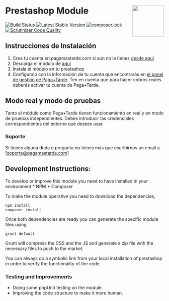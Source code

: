 # Prestashop Module <img src="https://pagamastarde.com/img/icons/logo.svg" width="100" align="right">

[![Build Status](https://travis-ci.org/PagaMasTarde/prestashop.svg?branch=master)](https://travis-ci.org/PagaMasTarde/prestashop)
[![Latest Stable Version](https://poser.pugx.org/pagamastarde/prestashop/v/stable)](https://packagist.org/packages/pagamastarde/prestashop)
[![composer.lock](https://poser.pugx.org/pagamastarde/prestashop/composerlock)](https://packagist.org/packages/pagamastarde/prestashop)
[![Scrutinizer Code Quality](https://scrutinizer-ci.com/g/PagaMasTarde/prestashop/badges/quality-score.png?b=master)](https://scrutinizer-ci.com/g/PagaMasTarde/prestashop/?branch=master)
## Instrucciones de Instalación

1. Crea tu cuenta en pagamastarde.com si aún no la tienes [desde aquí](https://bo.pagamastarde.com/users/sign_up)
2. Descarga el módulo de [aquí](https://github.com/pagamastarde/prestashop/releases/latest)
3. Instala el módulo en tu prestashop
4. Configuralo con la información de tu cuenta que encontrarás en [el panel de gestión de Paga+Tarde](https://bo.pagamastarde.com/shop). Ten en cuenta que para hacer cobros reales deberás activar tu cuenta de Paga+Tarde.

## Modo real y modo de pruebas

Tanto el módulo como Paga+Tarde tienen funcionamiento en real y en modo de pruebas independientes. Debes introducir las credenciales correspondientes del entorno que desees usar.

### Soporte

Si tienes alguna duda o pregunta no tienes más que escribirnos un email a [soporte@pagamastarde.com]

## Development Instructions:

To develop or improve this module you need to have installed in your environment
    * NPM
    * Composer
    
To make the module operative you need to download the dependencies, 

    npm install
    composer install
    
Once both dependencies are ready you can generate the specific module files using

    grunt default
    
Grunt will compress the CSS and the JS and generate a zip file with the necessary files to push
to the market.

You can always do a symbolic link from your local installation of prestashop in order to verify
the functionality of the code.


### Testing and Improvements

* Doing some phpUnit testing on the module.
* Improving the code structure to make it more human.
